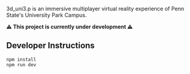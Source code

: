 3d_uni3.p is an immersive multiplayer virtual reality experience of Penn State's University Park Campus.

**⚠️ This project is currently under development ⚠️**

<!-- state chart diagram shows dynamic and represents relationship between events and states these diagram are used to analysis object states influenced by events it is also knows as state machine diagram to modal the state of an objects or any object identify initial and final states to marks creation and termination of system journey identify possible states to define various phases or condition also used boundry values to define these states lable the triggering events to understand how system moves from one state to another under certain condition also label each transition draw state chart diagram with appropriat notation to describe all the information  -->


## Developer Instructions

```
npm install
npm run dev
```

<!-- what all this application is doing -->

<!-- 1.users are able to watch youtube courses
     2.users are partially able to solve thier doubts 
     3.they are completely able to give an online test alse get an feedback of the test 
     4.they are able to free roam around in an 3d university where they can meet new people and make friends  -->

<!-- what all it needs to do  -->

<!-- 1.user should get a better experince while learning the courses 
     2.user should able to solve all thier doubts regardless it be of any category
     3.test_giving feature is fine 
     4.the 3d university should have a voice chat feature  -->

<!-- what all changes need to be done  -->

<!-- 1.have to create an LMS for the students where they can enroll in the courses of thier choice after enrollment can watch the courses and can see how much progress they have made in the course 
     2.have to improve the AI tutor application to handle all the doubts
     3.have to integrate it all in the university like there have to be seperated places where the students can go and get all these things 
     4.the 3d multiplayer university will be the entry point for this application where the user will roam around and can go to the classroom where the classroom will be the LMS and to the test area that will be the 
     5.also i need to make a voice chat channel on which users can chat with each other and it should only work in the 3d_university  -->

<!--   -->